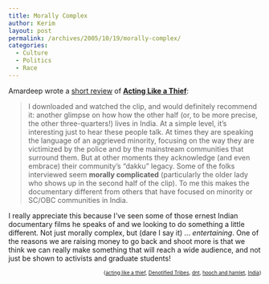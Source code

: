 ```yaml
---
title: Morally Complex
author: Kerim
layout: post
permalink: /archives/2005/10/19/morally-complex/
categories:
  - Culture
  - Politics
  - Race
---
```

Amardeep wrote a <a href="http://www.lehigh.edu/~amsp/2005/10/hooch-and-hamlet-acting-like-thief.html" onclick="_gaq.push(['_trackEvent', 'outbound-article', 'http://www.lehigh.edu/~amsp/2005/10/hooch-and-hamlet-acting-like-thief.html', 'short review']);" >short review</a> of **<a href="http://hoochandhamlet.com/acting-like-a-thief/" onclick="_gaq.push(['_trackEvent', 'outbound-article', 'http://hoochandhamlet.com/acting-like-a-thief/', 'Acting Like a Thief']);" >Acting Like a Thief</a>**:

> I downloaded and watched the clip, and would definitely recommend it: another glimpse on how how the other half (or, to be more precise, the other three-quarters!) lives in India. At a simple level, it&#8217;s interesting just to hear these people talk. At times they are speaking the language of an aggrieved minority, focusing on the way they are victimized by the police and by the mainstream communities that surround them. But at other moments they acknowledge (and even embrace) their community&#8217;s &#8220;dakku&#8221; legacy. Some of the folks interviewed seem **morally complicated** (particularly the older lady who shows up in the second half of the clip). To me this makes the documentary different from others that have focused on minority or SC/OBC communities in India.

I really appreciate this because I&#8217;ve seen some of those ernest Indian documentary films he speaks of and we looking to do something a little different. Not just morally complex, but (dare I say it) &#8230; *entertaining*. One of the reasons we are raising money to go back and shoot more is that we think we can really make something that will reach a wide audience, and not just be shown to activists and graduate students!  
<!-- technorati tags start -->

<div style="text-align:right;">
  <span style="font-size:x-small;">{<a href="http://www.technorati.com/tag/acting like a thief" onclick="_gaq.push(['_trackEvent', 'outbound-article', 'http://www.technorati.com/tag/acting like a thief', 'acting like a thief']);"  rel="tag">acting like a thief</a>, <a href="http://www.technorati.com/tag/Denotified Tribes" onclick="_gaq.push(['_trackEvent', 'outbound-article', 'http://www.technorati.com/tag/Denotified Tribes', 'Denotified Tribes']);"  rel="tag">Denotified Tribes</a>, <a href="http://www.technorati.com/tag/dnt" onclick="_gaq.push(['_trackEvent', 'outbound-article', 'http://www.technorati.com/tag/dnt', 'dnt']);"  rel="tag">dnt</a>, <a href="http://www.technorati.com/tag/hooch and hamlet" onclick="_gaq.push(['_trackEvent', 'outbound-article', 'http://www.technorati.com/tag/hooch and hamlet', 'hooch and hamlet']);"  rel="tag">hooch and hamlet</a>, <a href="http://www.technorati.com/tag/India" onclick="_gaq.push(['_trackEvent', 'outbound-article', 'http://www.technorati.com/tag/India', 'India']);"  rel="tag">India</a>}</span>


<!-- technorati tags end -->

